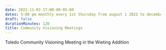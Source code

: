 ```yaml
---
date: 2022-11-03 17:00:00-05:00
dates: 5:00 pm monthly every 1st thursday from august 1 2022 to december 31 2022
draft: false
durationMinutes: 120
title: Community Visioning Meetings
---
```


Toledo Community Visioning Meeting in the Wieting Addition